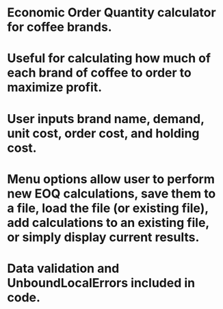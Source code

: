 # Economic Order Quantity calculator for coffee brands. 

# Useful for calculating how much of each brand of coffee to order to maximize profit. 

# User inputs brand name, demand, unit cost, order cost, and holding cost. 

# Menu options allow user to perform new EOQ calculations, save them to a file, load the file (or existing file), add calculations to an existing file, or simply display current results.

# Data validation and UnboundLocalErrors included in code.
